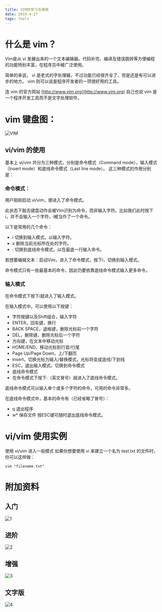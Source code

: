 ```yaml
---
title: VIM的学习与使用
date: 2019-4-27
tags: Tools
---
```


# 什么是 vim？
Vim是从 vi 发展出来的一个文本编辑器。代码补完、编译及错误跳转等方便编程的功能特别丰富，在程序员中被广泛使用。

简单的来说， vi 是老式的字处理器，不过功能已经很齐全了，但是还是有可以进步的地方。 vim 则可以说是程序开发者的一项很好用的工具。

连 vim 的官方网站 [http://www.vim.org](http://www.vim.org) 自己也说 vim 是一个程序开发工具而不是文字处理软件。

# vim 键盘图：
![VIM](https://www.runoob.com/wp-content/uploads/2015/10/vi-vim-cheat-sheet-sch.gif)

## vi/vim 的使用
基本上 vi/vim 共分为三种模式，分别是命令模式（Command mode），输入模式（Insert mode）和底线命令模式（Last line mode）。 这三种模式的作用分别是：

### 命令模式：
用户刚刚启动 vi/vim，便进入了命令模式。

此状态下敲击键盘动作会被Vim识别为命令，而非输入字符。比如我们此时按下i，并不会输入一个字符，i被当作了一个命令。

以下是常用的几个命令：

* i 切换到输入模式，以输入字符。
* x 删除当前光标所在处的字符。
* : 切换到底线命令模式，以在最底一行输入命令。

若想要编辑文本：启动Vim，进入了命令模式，按下i，切换到输入模式。

命令模式只有一些最基本的命令，因此仍要依靠底线命令模式输入更多命令。

### 输入模式
在命令模式下按下i就进入了输入模式。

在输入模式中，可以使用以下按键：

* 字符按键以及Shift组合，输入字符
* ENTER，回车键，换行
* BACK SPACE，退格键，删除光标前一个字符
* DEL，删除键，删除光标后一个字符
* 方向键，在文本中移动光标
* HOME/END，移动光标到行首/行尾
* Page Up/Page Down，上/下翻页
* Insert，切换光标为输入/替换模式，光标将变成竖线/下划线
* ESC，退出输入模式，切换到命令模式
* 底线命令模式
* 在命令模式下按下:（英文冒号）就进入了底线命令模式。

底线命令模式可以输入单个或多个字符的命令，可用的命令非常多。

在底线命令模式中，基本的命令有（已经省略了冒号）：

* q 退出程序
* w*  保存文件
按ESC键可随时退出底线命令模式。


# vi/vim 使用实例
使用 vi/vim 进入一般模式
如果你想要使用 vi 来建立一个名为 test.txt 的文件时，你可以这样做：
```
vim "filename.txt"
```


# 附加资料

## 入门
![1](https://www.runoob.com/wp-content/uploads/2015/10/entry1.png)

## 进阶
![2](https://www.runoob.com/wp-content/uploads/2015/10/advanced1.png)

## 增强
![3](https://www.runoob.com/wp-content/uploads/2015/10/morden1.png)

## 文字版
![4](https://www.runoob.com/wp-content/uploads/2015/10/text1.png)
